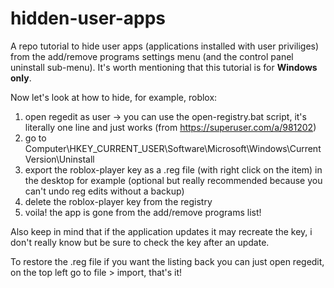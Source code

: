 # hidden-user-apps
A repo tutorial to hide user apps (applications installed with user priviliges) from the add/remove programs settings menu (and the control panel uninstall sub-menu). It's worth mentioning that this tutorial is for **Windows only**.

Now let's look at how to hide, for example, roblox:
  1. open regedit as user -> you can use the open-registry.bat script, it's literally one line and just works (from https://superuser.com/a/981202)
  2. go to Computer\HKEY_CURRENT_USER\Software\Microsoft\Windows\CurrentVersion\Uninstall
  3. export the roblox-player key as a .reg file (with right click on the item) in the desktop for example (optional but really recommended because you can't undo reg edits without a backup)
  4. delete the roblox-player key from the registry
  5. voila! the app is gone from the add/remove programs list!

Also keep in mind that if the application updates it may recreate the key, i don't really know but be sure to check the key after an update.

To restore the .reg file if you want the listing back you can just open regedit, on the top left go to file > import, that's it!
